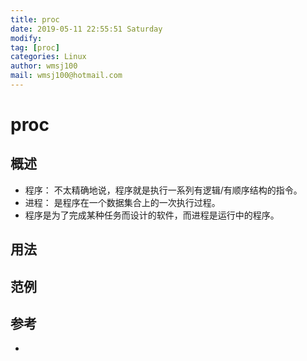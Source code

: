 ```yaml
---
title: proc
date: 2019-05-11 22:55:51 Saturday
modify:
tag: [proc]
categories: Linux
author: wmsj100
mail: wmsj100@hotmail.com
---
```


# proc

## 概述
- 程序： 不太精确地说，程序就是执行一系列有逻辑/有顺序结构的指令。
- 进程： 是程序在一个数据集合上的一次执行过程。
- 程序是为了完成某种任务而设计的软件，而进程是运行中的程序。

## 用法

## 范例

## 参考
- []()

